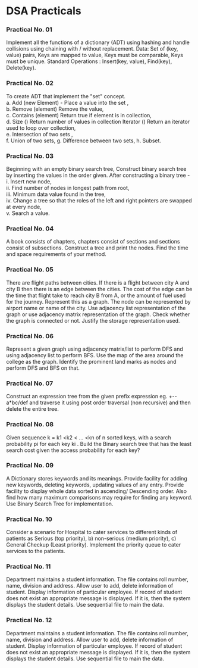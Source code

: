 # DSA Practicals

### Practical No. 01  
Implement all the functions of a dictionary (ADT) using hashing and handle collisions using chaining with / without replacement. Data: Set of (key, value) pairs, Keys are mapped to value, Keys must be comparable, Keys must be unique. Standard Operations : Insert(key, value), Find(key), Delete(key).

### Practical No. 02   
To create ADT that implement the "set" concept.   
a. Add (new Element) - Place a value into the set ,    
b. Remove (element) Remove the value,    
c. Contains (element) Return true if element is in collection,    
d. Size () Return number of values in collection Iterator () Return an iterator used to loop over collection,   
e. Intersection of two sets ,   
f. Union of two sets, 
g. Difference between two sets, 
h. Subset.

### Practical No. 03
Beginning with an empty binary search tree, Construct binary search tree by inserting the values in the order given. After constructing a binary tree -   
i. Insert new node,    
ii. Find number of nodes in longest path from root,    
iii. Minimum data value found in the tree,   
iv. Change a tree so that the roles of the left and right pointers are swapped at every node,   
v. Search a value.  

### Practical No. 04  
A book consists of chapters, chapters consist of sections and sections consist of subsections. Construct a tree and print the nodes. Find the time and space requirements of your method.

### Practical No. 05
There are flight paths between cities. If there is a flight between city A and city B then there is an edge between the cities. The cost of the edge can be the time that flight take to reach city B from A, or the amount of fuel used for the journey. Represent this as a graph. The node can be represented by airport name or name of the city. Use adjacency list representation of the graph or use adjacency matrix representation of the graph. Check whether the graph is connected or not. Justify the storage representation used.  

### Practical No. 06   
Represent a given graph using adjacency matrix/list to perform DFS and using adjacency list to perform BFS. Use the map of the area around the college as the graph. Identify the prominent land marks as nodes and perform DFS and BFS on that.   

### Practical No. 07   
Construct an expression tree from the given prefix expression eg. +--a*bc/def and traverse it using post order traversal (non recursive) and then delete the entire tree.   

### Practical No. 08   
Given sequence k = k1 <k2 < … <kn of n sorted keys, with a search probability pi for each key ki . Build the Binary search tree that has the least search cost given the access probability for each key?

### Practical No. 09
A Dictionary stores keywords and its meanings. Provide facility for adding new keywords, deleting keywords, updating values of any entry. Provide facility to display whole data sorted in ascending/ Descending order. Also find how many maximum comparisons may require for finding any keyword. Use Binary Search Tree for implementation.

### Practical No. 10
Consider a scenario for Hospital to cater services to different kinds of patients as Serious (top priority), b) non-serious (medium priority), c) General Checkup (Least priority). Implement the priority queue to cater services to the patients.  

### Practical No. 11
Department maintains a student information. The file contains roll number, name, division and address. Allow user to add, delete information of student. Display information of particular employee. If record of student does not exist an appropriate message is displayed. If it is, then the system displays the student details. Use sequential file to main the data.

### Practical No. 12
Department maintains a student information. The file contains roll number, name, division and address. Allow user to add, delete information of student. Display information of particular employee. If record of student does not exist an appropriate message is displayed. If it is, then the system displays the student details. Use sequential file to main the data.
